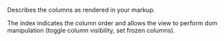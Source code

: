 Describes the columns as rendered in your markup.

The index indicates the column order and allows the view to perform dom manipulation (toggle column visibility, set frozen columns).